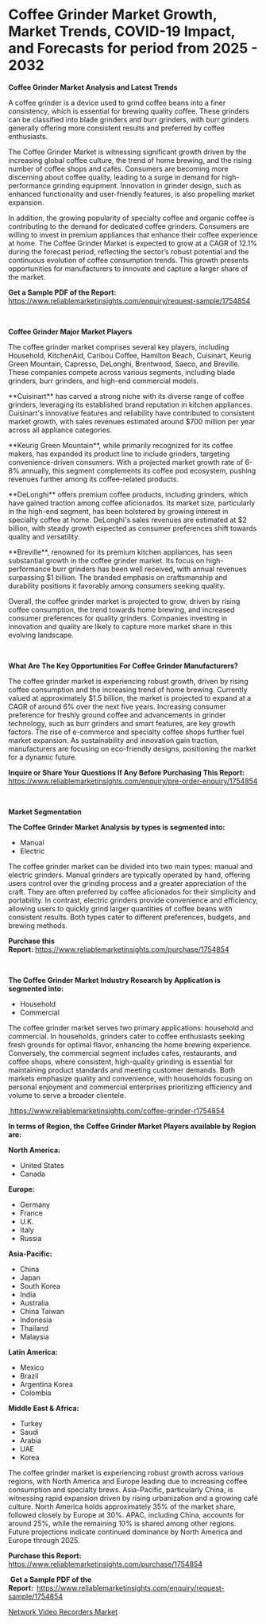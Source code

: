 <p><h1>Coffee Grinder Market Growth, Market Trends, COVID-19 Impact, and Forecasts for period from 2025 - 2032</h1></p><p><strong>Coffee Grinder Market Analysis and Latest Trends</strong></p>
<p><p>A coffee grinder is a device used to grind coffee beans into a finer consistency, which is essential for brewing quality coffee. These grinders can be classified into blade grinders and burr grinders, with burr grinders generally offering more consistent results and preferred by coffee enthusiasts. </p><p>The Coffee Grinder Market is witnessing significant growth driven by the increasing global coffee culture, the trend of home brewing, and the rising number of coffee shops and cafés. Consumers are becoming more discerning about coffee quality, leading to a surge in demand for high-performance grinding equipment. Innovation in grinder design, such as enhanced functionality and user-friendly features, is also propelling market expansion.</p><p>In addition, the growing popularity of specialty coffee and organic coffee is contributing to the demand for dedicated coffee grinders. Consumers are willing to invest in premium appliances that enhance their coffee experience at home. The Coffee Grinder Market is expected to grow at a CAGR of 12.1% during the forecast period, reflecting the sector’s robust potential and the continuous evolution of coffee consumption trends. This growth presents opportunities for manufacturers to innovate and capture a larger share of the market.</p></p>
<p><strong>Get a Sample PDF of the Report:&nbsp;</strong> <a href="https://www.reliablemarketinsights.com/enquiry/request-sample/1754854?utm_campaign=2176&utm_medium=2&utm_source=Github&utm_content=ia&utm_term=19022025&utm_id=coffee-grinder">https://www.reliablemarketinsights.com/enquiry/request-sample/1754854</a></p>
<p>&nbsp;</p>
<p><strong>Coffee Grinder Major Market Players</strong></p>
<p><p>The coffee grinder market comprises several key players, including Household, KitchenAid, Caribou Coffee, Hamilton Beach, Cuisinart, Keurig Green Mountain, Capresso, DeLonghi, Brentwood, Saeco, and Breville. These companies compete across various segments, including blade grinders, burr grinders, and high-end commercial models.</p><p>**Cuisinart** has carved a strong niche with its diverse range of coffee grinders, leveraging its established brand reputation in kitchen appliances. Cuisinart's innovative features and reliability have contributed to consistent market growth, with sales revenues estimated around $700 million per year across all appliance categories.</p><p>**Keurig Green Mountain**, while primarily recognized for its coffee makers, has expanded its product line to include grinders, targeting convenience-driven consumers. With a projected market growth rate of 6-8% annually, this segment complements its coffee pod ecosystem, pushing revenues further among its coffee-related products.</p><p>**DeLonghi** offers premium coffee products, including grinders, which have gained traction among coffee aficionados. Its market size, particularly in the high-end segment, has been bolstered by growing interest in specialty coffee at home. DeLonghi's sales revenues are estimated at $2 billion, with steady growth expected as consumer preferences shift towards quality and versatility.</p><p>**Breville**, renowned for its premium kitchen appliances, has seen substantial growth in the coffee grinder market. Its focus on high-performance burr grinders has been well received, with annual revenues surpassing $1 billion. The branded emphasis on craftsmanship and durability positions it favorably among consumers seeking quality.</p><p>Overall, the coffee grinder market is projected to grow, driven by rising coffee consumption, the trend towards home brewing, and increased consumer preferences for quality grinders. Companies investing in innovation and quality are likely to capture more market share in this evolving landscape.</p></p>
<p>&nbsp;</p>
<p><strong>What Are The Key Opportunities For Coffee Grinder Manufacturers?</strong></p>
<p><p>The coffee grinder market is experiencing robust growth, driven by rising coffee consumption and the increasing trend of home brewing. Currently valued at approximately $1.5 billion, the market is projected to expand at a CAGR of around 6% over the next five years. Increasing consumer preference for freshly ground coffee and advancements in grinder technology, such as burr grinders and smart features, are key growth factors. The rise of e-commerce and specialty coffee shops further fuel market expansion. As sustainability and innovation gain traction, manufacturers are focusing on eco-friendly designs, positioning the market for a dynamic future.</p></p>
<p><strong>Inquire or Share Your Questions If Any Before Purchasing This Report:</strong> <a href="https://www.reliablemarketinsights.com/enquiry/pre-order-enquiry/1754854?utm_campaign=2176&utm_medium=2&utm_source=Github&utm_content=ia&utm_term=19022025&utm_id=coffee-grinder">https://www.reliablemarketinsights.com/enquiry/pre-order-enquiry/1754854</a></p>
<p>&nbsp;</p>
<p><strong>Market Segmentation</strong></p>
<p><strong>The Coffee Grinder Market Analysis by types is segmented into:</strong></p>
<p><ul><li>Manual</li><li>Electric</li></ul></p>
<p><p>The coffee grinder market can be divided into two main types: manual and electric grinders. Manual grinders are typically operated by hand, offering users control over the grinding process and a greater appreciation of the craft. They are often preferred by coffee aficionados for their simplicity and portability. In contrast, electric grinders provide convenience and efficiency, allowing users to quickly grind larger quantities of coffee beans with consistent results. Both types cater to different preferences, budgets, and brewing methods.</p></p>
<p><strong>Purchase this Report:&nbsp;</strong><a href="https://www.reliablemarketinsights.com/purchase/1754854?utm_campaign=2176&utm_medium=2&utm_source=Github&utm_content=ia&utm_term=19022025&utm_id=coffee-grinder">https://www.reliablemarketinsights.com/purchase/1754854</a></p>
<p>&nbsp;</p>
<p><strong>The Coffee Grinder Market Industry Research by Application is segmented into:</strong></p>
<p><ul><li>Household</li><li>Commercial</li></ul></p>
<p><p>The coffee grinder market serves two primary applications: household and commercial. In households, grinders cater to coffee enthusiasts seeking fresh grounds for optimal flavor, enhancing the home brewing experience. Conversely, the commercial segment includes cafes, restaurants, and coffee shops, where consistent, high-quality grinding is essential for maintaining product standards and meeting customer demands. Both markets emphasize quality and convenience, with households focusing on personal enjoyment and commercial enterprises prioritizing efficiency and volume to serve a broader clientele.</p></p>
<p><a href="https://www.reliablemarketinsights.com/coffee-grinder-r1754854?utm_campaign=2176&utm_medium=2&utm_source=Github&utm_content=ia&utm_term=19022025&utm_id=coffee-grinder">&nbsp;https://www.reliablemarketinsights.com/coffee-grinder-r1754854</a></p>
<p><strong>In terms of Region, the Coffee Grinder Market Players available by Region are:</strong></p>
<p>
    <p> <strong> North America: </strong>
        <ul>
            <li>United States</li>
            <li>Canada</li>
        </ul>
        </p> 
    <p> <strong> Europe: </strong>
        <ul>
            <li>Germany</li>
            <li>France</li>
            <li>U.K.</li>
            <li>Italy</li>
            <li>Russia</li>
        </ul>
        </p> 
    <p> <strong> Asia-Pacific: </strong>
        <ul>
            <li>China</li>
            <li>Japan</li>
            <li>South Korea</li>
            <li>India</li>
            <li>Australia</li>
            <li>China Taiwan</li>
            <li>Indonesia</li>
            <li>Thailand</li>
            <li>Malaysia</li>
        </ul>
        </p> 
    <p> <strong> Latin America: </strong>
        <ul>
            <li>Mexico</li>
            <li>Brazil</li>
            <li>Argentina Korea</li>
            <li>Colombia</li>
        </ul>
        </p> 
    <p> <strong> Middle East & Africa: </strong>
        <ul>
            <li>Turkey</li>
            <li>Saudi</li>
            <li>Arabia</li>
            <li>UAE</li>
            <li>Korea</li>
        </ul>
    </p>
    </p>
<p><p>The coffee grinder market is experiencing robust growth across various regions, with North America and Europe leading due to increasing coffee consumption and specialty brews. Asia-Pacific, particularly China, is witnessing rapid expansion driven by rising urbanization and a growing café culture. North America holds approximately 35% of the market share, followed closely by Europe at 30%. APAC, including China, accounts for around 25%, while the remaining 10% is shared among other regions. Future projections indicate continued dominance by North America and Europe through 2025.</p></p>
<p><strong>Purchase this Report: </strong><a href="https://www.reliablemarketinsights.com/purchase/1754854?utm_campaign=2176&utm_medium=2&utm_source=Github&utm_content=ia&utm_term=19022025&utm_id=coffee-grinder">https://www.reliablemarketinsights.com/purchase/1754854</a></p>
<p>&nbsp;<strong>Get a Sample PDF of the Report:&nbsp;&nbsp;</strong><a href="https://www.reliablemarketinsights.com/enquiry/request-sample/1754854?utm_campaign=2176&utm_medium=2&utm_source=Github&utm_content=ia&utm_term=19022025&utm_id=coffee-grinder">https://www.reliablemarketinsights.com/enquiry/request-sample/1754854</a></p>
<p><strong></strong></p>
<p><p><a href="https://github.com/klindsey95/Market-Research-Report-List-1/blob/main/network-video-recorders-market.md?utm_campaign=2176&utm_medium=2&utm_source=Github&utm_content=ia&utm_term=19022025&utm_id=coffee-grinder">Network Video Recorders Market</a></p></p>